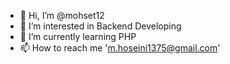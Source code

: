 - 👋 Hi, I’m @mohset12
- 👀 I’m interested in Backend Developing
- 🌱 I’m currently learning PHP
- 📫 How to reach me 'm.hoseini1375@gmail.com'

<!---
mohset12/mohset12 is a ✨ special ✨ repository because its `README.md` (this file) appears on your GitHub profile.
You can click the Preview link to take a look at your changes.
--->
